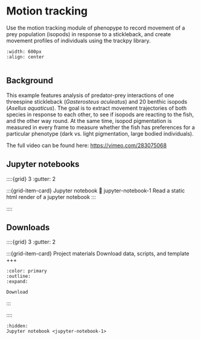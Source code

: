 # Motion tracking

Use the motion tracking module of phenopype to record movement of a prey population (isopods) in response to a stickleback, and create movement profiles of individuals using the trackpy library. 

```{figure} output_motion-tracking.jpg
:width: 600px
:align: center
```

```{include} ../../_assets/md/get-started.md
```

## Background

This example features analysis of predator-prey interactions of one threespine stickleback (*Gasterosteus aculeatus*) and 20 benthic isopods (*Asellus aquaticus*). The goal is to extract movement trajectories of both species in response to each other, to see if isopods are reacting to the fish, and the other way round. At the same time, isopod pigmentation is measured in every frame to measure whether the fish has preferences for a particular phenotype (dark vs. light pigmentation, large bodied individuals).

The full video can be found here: https://vimeo.com/283075068

## Jupyter notebooks

::::{grid} 3
:gutter: 2

:::{grid-item-card} Jupyter notebook
:link: jupyter-notebook-1
Read a static html render of a jupyter notebook
:::

::::


## Downloads

::::{grid} 3
:gutter: 2

:::{grid-item-card} Project materials
Download data, scripts, and template
+++
```{button-link} https://osf.io/download/qsuh7/
:color: primary
:outline:
:expand:

Download
```
:::

::::


```{toctree}
:hidden:
Jupyter notebook <jupyter-notebook-1>
```

